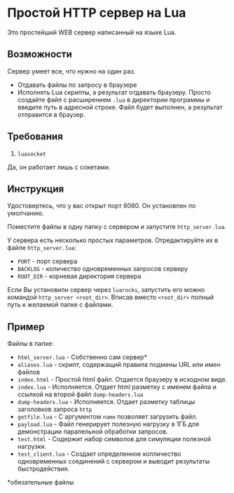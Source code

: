 # Простой HTTP сервер на Lua

Это простейший WEB сервер написанный на языке Lua.

## Возможности
Сервер умеет все, что нужно на один раз.
* Отдавать файлы по запросу в браузере
* Исполнять Lua скрипты, а результат отдавать браузеру. Просто создайте файл с расширением `.lua` в директории программы и введите путь в адресной строке. Файл будет выполнен, а результат отправится в браузер.

## Требования

1. `luasocket`

Да, он работает лишь с сокетами.

## Инструкция

Удостовертесь, что у вас открыт порт 8080. Он установлен по умолчанию.

Поместите файлы в одну папку с сервером и запустите `http_server.lua`.

У сервера есть несколько простых параметров. Отредактируйте их в файле `http_server.lua`:
- `PORT` - порт сервера
- `BACKLOG` - количество одновременных запросов серверу
- `ROOT_DIR` - корневая директория сервера

Если Вы установили сервер через `luarocks`, запустить его можно командой `http_server <root_dir>`. Вписав вместо `<root_dir>` полный путь к желаемой папке с файлами.

## Пример

Файлы в папке:
- `html_server.lua` - Собственно сам сервер*
- `aliases.lua` - скрипт, содержащий правила подмены URL или имен файлов
- `index.html` - Простой html файл. Отдается браузеру в исходном виде.
- `index.lua` - Исполняется. Отдает html разметку с именем файла и ссылкой на второй файл `dump-headers.lua`
- `dump-headers.lua` - Исполняется. Отдает разметку таблицы заголовков запроса `http`
- `getfile.lua` - С аргументом `name` позволяет загрузить файл.
- `payload.lua` - Файл генерирует полезную нагрузку в 1ГБ для демонстрации паралельной обработки запросов.
- `test.html` - Содержит набор символов для симуляции полезной нагрузки.
- `test_client.lua` - Создает определенное колличество одновременных соединений с сервером и выводит результаты быстродействия.

*обязательные файлы
